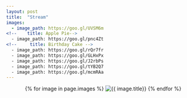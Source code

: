 ```yaml
---
layout: post
title:  "Stream"
images:
  - image_path: https://goo.gl/UVSM6m
<!--    title: Apple Pie-->
  - image_path: https://goo.gl/pnc4Zt
<!--     title: Birthday Cake -->
  - image_path: https://goo.gl/rQr7fr
  - image_path: https://goo.gl/GLHxPx
  - image_path: https://goo.gl/J2rbPs
  - image_path: https://goo.gl/tYB2Q7
  - image_path: https://goo.gl/mcmRAa
---
```

<center>
<ul class="photo-gallery">
  {% for image in page.images %}
    <img src="{{ image.image_path }}" alt="{{ image.title}}"/>
<!--    <p>-->
  {% endfor %}
</ul>
</center>
